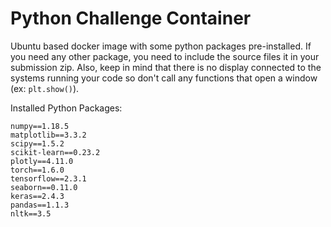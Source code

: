 # Python Challenge Container
Ubuntu based docker image with some python packages pre-installed. If you need any other package, you need to include the source files it in your submission zip. Also, keep in mind that there is no display connected to the systems running your code so don't call any functions that open a window (ex: `plt.show()`).

Installed Python Packages:
```
numpy==1.18.5
matplotlib==3.3.2
scipy==1.5.2
scikit-learn==0.23.2
plotly==4.11.0
torch==1.6.0
tensorflow==2.3.1
seaborn==0.11.0
keras==2.4.3
pandas==1.1.3
nltk==3.5
```
